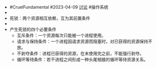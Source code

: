 - #CruelFundamental #2023-04-09 [讨论](https://github.com/CYZH1307/CruelFundamental/tree/main/homework/202304/09) #操作系统
-
- 死锁：两个资源相互依赖，互为其前置条件
-
- 产生死锁的四个必要条件
	- 互斥条件：一个资源每次只能被一个进程使用。
	- 请求与保持条件：一个进程因请求资源而阻塞时，对已获得的资源保持不放。
	- 不剥夺条件：进程已获得的资源，在末使用完之前，不能强行剥夺。
	- 循环等待条件：若干进程之间形成一种头尾相接的循环等待资源关系。